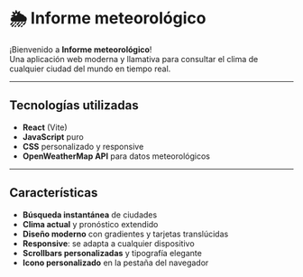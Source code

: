 # 🌦️ Informe meteorológico

¡Bienvenido a **Informe meteorológico**!  
Una aplicación web moderna y llamativa para consultar el clima de cualquier ciudad del mundo en tiempo real.

---

## Tecnologías utilizadas

- **React** (Vite) 
- **JavaScript** puro
- **CSS** personalizado y responsive
- **OpenWeatherMap API** para datos meteorológicos

---

## Características

- **Búsqueda instantánea** de ciudades
- **Clima actual** y pronóstico extendido
- **Diseño moderno** con gradientes y tarjetas translúcidas
- **Responsive**: se adapta a cualquier dispositivo
- **Scrollbars personalizadas** y tipografía elegante
- **Icono personalizado** en la pestaña del navegador


